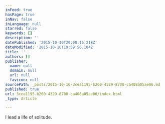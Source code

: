 ```yaml
---
inFeed: true
hasPage: true
inNav: false
inLanguage: null
starred: false
keywords: []
description: ''
datePublished: '2015-10-16T20:00:15.218Z'
dateModified: '2015-10-16T19:59:56.104Z'
title: ''
authors: []
publisher:
  name: null
  domain: null
  url: null
  favicon: null
sourcePath: _posts/2015-10-16-3cea1195-b260-4329-8700-ca408a05ae06.md
published: true
url: 3cea1195-b260-4329-8700-ca408a05ae06/index.html
_type: Article

---
```

I lead a life of solitude.